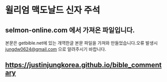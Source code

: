 # 윌리엄 맥도날드 신자 주석
## selmon-online.com 에서 가져온 파일입니다. 

본문은 getbible.net에 있는 개역한글 본문 파일을 가져와 만들었습니다.오류 발생시 jungdw0624@gmail.com 으로 알려주시기 바랍니다.

## https://justinjungkorea.github.io/bible_commentary